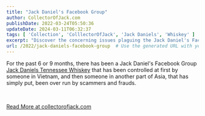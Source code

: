 ```yaml
---
title: "Jack Daniel's Facebook Group"
author: CollectorOfJack.com
publishDate: 2022-03-24T05:50:36
updateDate: 2024-03-11T06:32:37
tags: [ 'Collection', 'ColllectorOfJack', 'Jack Daniels', 'Whiskey' ]
excerpt: "Discover the concerning issues plaguing the Jack Daniel's Facebook Group, overrun by scammers and frauds in recent months. Learn more at collectorofjack.com."
url: /2022/jack-daniels-facebook-group  # Use the generated URL with year
---
```

<p>For the past 6 or 9 months, there has been a Jack Daniel's Facebook Group <a href="https://www.facebook.com/groups/tennesseewhiskey">Jack Daniels Tennessee Whiskey</a> that has been controlled at first by someone in Vietnam, and then someone in another part of Asia, that has simply put, been over run by scammers and frauds.</p>  <p>&nbsp;</p>  <a href="https://collectorofjack.com/JackDanielsFacebookGroup">Read More at collectorofjack.com</a>

